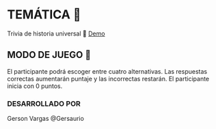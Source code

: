 # TEMÁTICA 📜
Trivia de historia universal 🏺
[Demo](https://replit.com/@GersonVargas/TRIVIA-PRUEBA-1)
## MODO DE JUEGO 📜
El participante podrá escoger entre cuatro alternativas. Las respuestas correctas aumentarán puntaje y las incorrectas restarán. El participante inicia con 0 puntos. 
### DESARROLLADO POR
Gerson Vargas  @Gersaurio